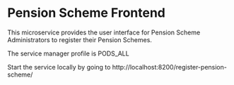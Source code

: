 # Pension Scheme Frontend
   
This microservice provides the user interface for Pension Scheme Administrators to register their Pension Schemes.

The service manager profile is PODS_ALL 

Start the service locally by going to http://localhost:8200/register-pension-scheme/
